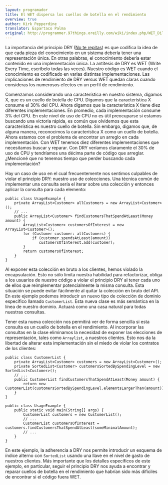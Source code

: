 ```yaml
---
layout: programador
title: El WET dispersa los cuellos de botella en el rendimiento
overview: true
author: Kirk Pepperdine
translator: Espartaco Palma
original: http://programmer.97things.oreilly.com/wiki/index.php/WET_Dilutes_Performance_Bottlenecks
---
```


La importancia del principio DRY ([No te repitas][1]) es que codifica la
idea de que cada pieza del conocimiento en un sistema debería tener una
representación única. En otras palabras, el conocimiento debería estar
contenido en una implementación única. La antítesis de DRY es WET (Write
Every Time, escríbelo todas las veces). Nuestro código es WET cuando el
conocimiento es codificado en varias distintas implementaciones. Las
implicaciones de rendimiento de DRY versus WET quedan claras cuando
consideras los numerosos efectos en un perfil de rendimiento.

Comenzamos considerando una característica en nuestro sistema, digamos
X, que es un cuello de botella de CPU. Digamos que la característica X
consume el 30% del CPU. Ahora digamos que la característica X tiene diez
diferentes implementaciones. En promedio, cada implementación consume 3%
del CPU. En este nivel de uso de CPU no es útil preocuparse si estamos
buscando una victoria rápida, es común que olvidemos que esta
característica es nuestro cuello de botella. Sin embargo, digamos que,
de alguna manera, reconocimos la característica X como un cuello de
botella. Ahora estamos con el problema de encontrar un arreglo en cada
implementación. Con WET tenemos diez diferentes implementaciones que
necesitamos buscar y reparar. Con DRY veríamos claramente el 30% de uso
de CPU y tendríamos una décima parte de código que arreglar. ¿Mencioné
que no tenemos tiempo que perder buscando cada implementación?

Hay un caso de uso en el cual frecuentemente nos sentimos culpables de
violar el principio DRY: nuestro uso de colecciones. Una técnica común
de implementar una consulta sería el iterar sobre una colección y
entonces aplicar la consulta para cada elemento:

    public class UsageExample {
        private ArrayList<Customer> allCustomers = new ArrayList<Customer>();
        // ...
        public ArrayList<Customer> findCustomersThatSpendAtLeast(Money amount) {
            ArrayList<Customer> customersOfInterest = new ArrayList<Customer>();
            for (Customer customer: allCustomers) {
                if (customer.spendsAtLeast(amount))
                   customersOfInterest.add(customer);
            }
            return customersOfInterest;
        }
    }

Al exponer esta colección en bruto a los clientes, hemos violado la
encapsulación. Esto no sólo limita nuestra habilidad para refactorizar,
obliga a los usuarios de nuestro código a violar el principio DRY al
tener cada uno de ellos que reimplementar potencialmente la misma
consulta. Esta situación se puede evitar fácilmente al quitar la
colección en bruto del API. En este ejemplo podemos introducir un nuevo
tipo de colección de dominio específico llamado `CustomerList`. Esta
nueva clase es más semántica en la línea de nuestro dominio. Actuará
como una casa natural para todas nuestras consultas.

Tener esta nueva colección nos permitirá ver de forma sencilla si esta
consulta es un cuello de botella en el rendimiento. Al incorporar las
consultas en la clase eliminamos la necesidad de exponer las elecciones
de representación, tales como `Arraylist`, a nuestros clientes. Esto nos
da la libertad de alterar esta implementación sin el miedo de violar los
contratos de los clientes:

    public class CustomerList {
        private ArrayList<Customer> customers = new ArrayList<Customer>();
        private SortedList<Customer> customersSortedBySpendingLevel = new SortedList<Customer>();
        // ...
        public CustomerList findCustomersThatSpendAtLeast(Money amount) {
            return new CustomerList(customersSortedBySpendingLevel.elementsLargerThan(amount));
        }
    }

    public class UsageExample {
        public static void main(String[] args) {
            CustomerList customers = new CustomerList();
            // ...
            CustomerList customersOfInterest = customers.findCustomersThatSpendAtLeast(someMinimalAmount);
            // ...
        }
    }

En este ejemplo, la adherencia a DRY nos permite introducir un esquema
de índice alterno con `SortedList` usando una llave en el nivel de gasto
de nuestros clientes. Más importante que los detalles específicos de
este ejemplo, en particular, seguir el principio DRY nos ayuda a
encontrar y reparar cuellos de botella en el rendimiento que habrían
sido más difíciles de encontrar si el código fuera WET.


[1]: no-te-repitas.html
